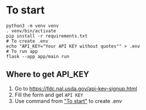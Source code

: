 # To start

```shell
python3 -m venv venv
. venv/bin/activate
pip install -r requirements.txt
# To create .env
echo "API_KEY="Your API KEY without quotes"" > .env
# To run app
flask --app app/main run
```

## Where to get API_KEY

1. Go to https://fdc.nal.usda.gov/api-key-signup.html 
2. Fill the form and get `API KEY`
3. Use command from ["To start"](#to-start) to create .env